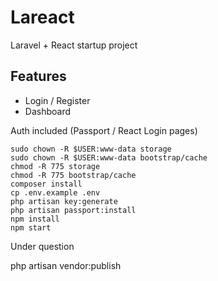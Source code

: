 # Lareact

Laravel + React startup project

## Features
- Login / Register
- Dashboard


Auth included (Passport / React Login pages)


```
sudo chown -R $USER:www-data storage
sudo chown -R $USER:www-data bootstrap/cache
chmod -R 775 storage
chmod -R 775 bootstrap/cache
composer install
cp .env.example .env
php artisan key:generate
php artisan passport:install
npm install
npm start
```
Under question 

php artisan vendor:publish
